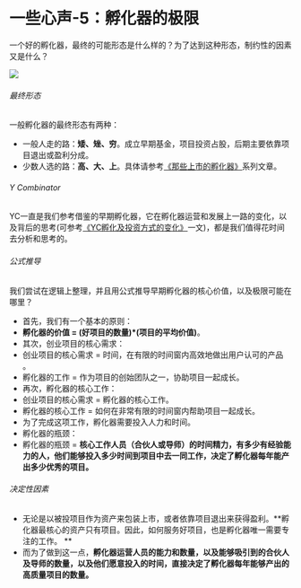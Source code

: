 # 一些心声-5：孵化器的极限

一个好的孵化器，最终的可能形态是什么样的？为了达到这种形态，制约性的因素又是什么？

![](http://innospace.qiniudn.com/%E5%AD%B5%E5%8C%96%E5%99%A8%E7%9A%84%E6%9E%81%E9%99%90%E5%AD%B5%E5%8C%96%E5%99%A8%E6%89%8D%E6%98%AF%E6%9E%81%E9%99%90.jpg)

###### 最终形态
一般孵化器的最终形态有两种：

- 一般人走的路：**矮、矬、穷**。成立早期基金，项目投资占股，后期主要依靠项目退出或盈利分成。
- 少数人选的路：**高、大、上**。具体请参考[《那些上市的孵化器》](http://jianshu.io/p/07e9df24df47)系列文章。

###### Y Combinator
YC一直是我们参考借鉴的早期孵化器，它在孵化器运营和发展上一路的变化，以及背后的思考(可参考[《YC孵化及投资方式的变化》](http://jianshu.io/p/ef1ce5cdb974)一文)，都是我们值得花时间去分析和思考的。

###### 公式推导
我们尝试在逻辑上整理，并且用公式推导早期孵化器的核心价值，以及极限可能在哪里？

- 首先，我们有一个基本的原则：
 - **孵化器的价值 = (好项目的数量)*(项目的平均价值)**。
- 其次，创业项目的核心需求：
 - 创业项目的核心需求 = 时间，在有限的时间窗内高效地做出用户认可的产品 。
 - 孵化器的工作 = 作为项目的创始团队之一，协助项目一起成长。
- 再次，孵化器的核心工作：
 - 创业项目的核心需求 = 孵化器的核心工作。
 - 孵化器的核心工作 = 如何在非常有限的时间窗内帮助项目一起成长。
 - 为了完成这项工作，孵化器需要投入人力和时间。
- 孵化器的瓶颈：
 - 孵化器的瓶颈 = **核心工作人员（合伙人或导师）的时间精力，有多少有经验能力的人，他们能够投入多少时间到项目中去一同工作，决定了孵化器每年能产出多少优秀的项目。**

###### 决定性因素

- 无论是以被投项目作为资产来包装上市，或者依靠项目退出来获得盈利。**孵化器最核心的资产只有项目。因此，如何服务好项目，也是孵化器唯一需要专注的工作。 **
- 而为了做到这一点，**孵化器运营人员的能力和数量，以及能够吸引到的合伙人及导师的数量，以及他们愿意投入的时间，直接决定了孵化器每年能够产出的高质量项目的数量。**
